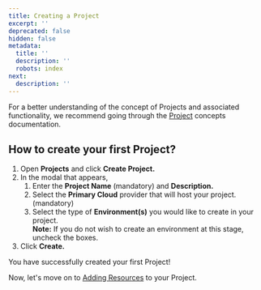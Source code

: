 ```yaml
---
title: Creating a Project
excerpt: ''
deprecated: false
hidden: false
metadata:
  title: ''
  description: ''
  robots: index
next:
  description: ''
---
```

For a better understanding of the concept of Projects and associated functionality, we recommend going through the [Project](https://readme.facets.cloud/docs/blueprint) concepts documentation.

## How to create your first Project?

1. Open **Projects** and click **Create Project.**
2. In the modal that appears, 
   1. Enter the **Project Name** (mandatory) and **Description.**
   2. Select the **Primary Cloud** provider that will host your project. (mandatory)
   3. Select the type of **Environment(s)** you would like to create in your project.  
      **Note:** If you do not wish to create an environment at this stage, uncheck the boxes.
3. Click **Create.**

You have successfully created your first Project!

Now, let's move on to [Adding Resources](doc:pet-clinic-adding-resources) to your Project.